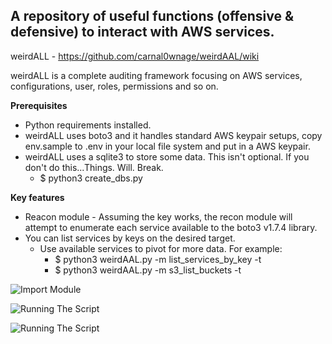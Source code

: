 ## A repository of useful functions (offensive & defensive) to interact with AWS services. 

weirdALL - https://github.com/carnal0wnage/weirdAAL/wiki

weirdALL is a complete auditing framework focusing on AWS services, configurations, user, roles, permissions and so on.

**Prerequisites** 
* Python requirements installed.
* weirdALL uses boto3 and it handles standard AWS keypair setups, copy env.sample to .env in your local file system and put in a AWS keypair.
* weirdALL uses a sqlite3 to store some data. This isn't optional. If you don't do this...Things. Will. Break.
  * $ python3 create_dbs.py

**Key features**
* Reacon module - Assuming the key works, the recon module will attempt to enumerate each service available to the boto3 v1.7.4 library. 
* You can list services by keys on the desired target.
  * Use available services to pivot for more data. For example: 
    * $ python3 weirdAAL.py -m list_services_by_key -t <myTarget>
    * $ python3 weirdAAL.py -m s3_list_buckets -t <myTarget>

![Import Module](https://github.com/JonathanScheinert/Cloud_PT_Tools/blob/main/Azure/Screenshots/wierdALL_1.png)


![Running The Script](https://github.com/JonathanScheinert/Cloud_PT_Tools/blob/main/Azure/Screenshots/wierdALL_2.png)


![Running The Script](https://github.com/JonathanScheinert/Cloud_PT_Tools/blob/main/Azure/Screenshots/wierdALL_3.png)
